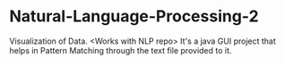 # Natural-Language-Processing-2
Visualization of Data. &lt;Works with NLP repo>
It's a java GUI project that helps in Pattern Matching through the text file provided to it.

